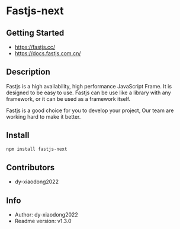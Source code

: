 # Fastjs-next

## Getting Started

- https://fastjs.cc/
- https://docs.fastjs.com.cn/

## Description

Fastjs is a high availability, high performance JavaScript Frame. It is designed to be easy to use. Fastjs can be use like a library with any framework, or it can be used as a framework itself.

Fastjs is a good choice for you to develop your project, Our team are working hard to make it better.

## Install

```bash
npm install fastjs-next
```

## Contributors

- dy-xiaodong2022

## Info

- Author: dy-xiaodong2022
- Readme version: v1.3.0